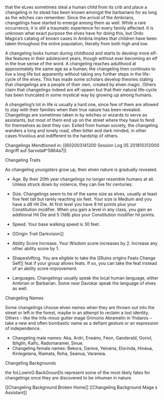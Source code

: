that the eLves sometimes steal a human child from its crib and place a changeling in its stead has been known amongst the barbarians for as long as the witches can remember. Since the arrival of the Ambrians, changelings have started to emerge among them as well. While a rare occurrence, it is still a traumatic experience for every family affected. It is unknown what exact purpose the elves have for doing this, but Ordo Magica’s catalog of known cases in Ambria implies that children have been taken throughout the entire population, literally from both high and low.

A changeling looks human during childhood and starts to develop more elf-like features in their adolescent years, though without ever becoming an elf in the true sense of the word. A changeling reaches adulthood at approximately the same age as a human; the changeling then continues to live a long life but apparently without taking any further steps in the life-cycle of the elves. This has made some scholars develop theories stating that changelings are a people of their own, created by elven magic. Others claim that changelings indeed are elf-spawn but that their natural life-cycle has been truncated in some mystical way by growing up among humans.

A changeling’s lot in life is usually a hard one, since few of them are allowed to stay with their families when their true nature has been revealed. Changelings are sometimes taken in by witches or wizards to serve as assistants, but most of them end up on the street where they have to fend for themselves as best they can. Exiled from human society, the changeling wanders a long and lonely road, often bitter and dark minded, in other cases frivolous and indifferent to the hardship of others.

Changelings Mendtioned in: [[602003141200 Session Log 05 201810312000 Angriff auf Sarvola#^5864a7]]

Changeling Traits

As changeling youngsters grow up, their elven nature is gradually revealed.

- Age. By their 20th year changelings no longer resemble humans at all. Unless struck down by violence, they can live for centuries.
- Size. Changelings seem to be of the same size as elves, usually at least five feet tall but rarely reaching six feet. Your size is Medium and you have a d8 Hit Die. At first level you have 8 hit points plus your Constitution modifier. When you gain a level in any class, you gain an additional Hit Die and 5 (1d8) plus your Constitution modifier hit points.

- Speed. Your base walking speed is 30 feet.  
- [[Origin Trait Darkvision]]
- Ability Score Increase. Your Wisdom score increases by 2. Increase any other ability score by 1.
- Shapeshifting. You are eligible to take the [[Ruins origins Feats Change Self]] feat if your group allows feats. If so, you can take the feat instead of an ability score improvement.  
- Languages. Changelings usually speak the local human language, either Ambrian or Barbarian. Some near Davokar speak the language of elves as well.

Changeling Names

Some changelings choose elven names when they are thrown out into the street or left in the forest, maybe in an attempt to reclaim a lost identity. Others – like the infa-mous gutter mage Grimorio Abramelin in Yndaros – take a new and often bombastic name as a defiant gesture or an expression of independence.

- Changeling male names: Aka, Ardri, Eneáno, Feon, Ganderald, Goriol, Ibliglin, Kalfu, Radomaramei, Sinue. 
- Changeling female names: Bekora, Danive, Yeloéna, Elorinda, Hinéua, Kinlegelana, Riamata, Roha, Seanua, Varaneia.

Changeling Backgrounds

the foLLowinG BackGrounDs represent some of the most likely fates for changelings once they are discovered to be inhuman in nature.

[[Changeling Background Broken Home]]
[[Changeling Background Mage s Assistant]]

